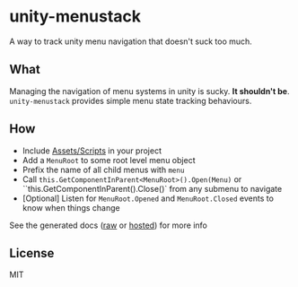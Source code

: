 # unity-menustack

A way to track unity menu navigation that doesn't suck too much.

## What

Managing the navigation of menu systems in unity is sucky. __It shouldn't be__.
`unity-menustack` provides simple menu state tracking behaviours.

## How

+ Include [Assets/Scripts](./Assets/Scripts) in your project
+ Add a `MenuRoot` to some root level menu object
+ Prefix the name of all child menus with `menu`
+ Call `this.GetComponentInParent<MenuRoot>().Open(Menu)` or ``this.GetComponentInParent<MenuRoot>().Close()` from any submenu to navigate
+ [Optional] Listen for `MenuRoot.Opened` and `MenuRoot.Closed` events to know when things change

See the generated docs ([raw](./docs) or [hosted](https://bengreenier.github.io/Unity-MenuStack)) for more info

## License

MIT